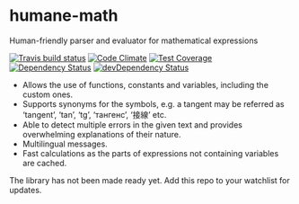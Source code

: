 # humane-math

Human-friendly parser and evaluator for mathematical expressions

[![Travis build status](http://img.shields.io/travis/kachkaev/humane-math.svg?style=flat)](https://travis-ci.org/kachkaev/humane-math)
[![Code Climate](https://codeclimate.com/github/kachkaev/humane-math/badges/gpa.svg)](https://codeclimate.com/github/kachkaev/humane-math)
[![Test Coverage](https://codeclimate.com/github/kachkaev/humane-math/badges/coverage.svg)](https://codeclimate.com/github/kachkaev/humane-math)
[![Dependency Status](https://david-dm.org/kachkaev/humane-math.svg)](https://david-dm.org/kachkaev/humane-math)
[![devDependency Status](https://david-dm.org/kachkaev/humane-math/dev-status.svg)](https://david-dm.org/kachkaev/humane-math#info=devDependencies)

* Allows the use of functions, constants and variables, including the custom ones.
* Supports synonyms for the symbols, e.g. a tangent may be referred as ‘tangent’, ‘tan’, ‘tg’, ‘тангенс’, ‘接線’ etc.
* Able to detect multiple errors in the given text and provides overwhelming explanations of their nature.
* Multilingual messages.
* Fast calculations as the parts of expressions not containing variables are cached.

The library has not been made ready yet. Add this repo to your watchlist for updates.
